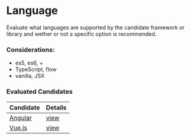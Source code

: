 # Language

Evaluate what languages are supported by the candidate framework or library and wether or not a specific option is recommended.

### Considerations:

- es5, es6, + 
- TypeScript, flow 
- vanilla, JSX 


### Evaluated Candidates

| Candidate           | Details                    |
| ------------------- | -------------------------- |
| [Angular](/angular) | [view](/angular/languages) |
| [Vue.js](/vuejs)    | [view](/vuejs/languages)   |
